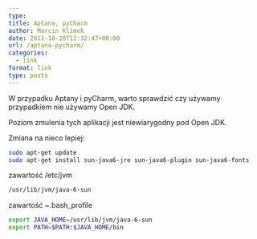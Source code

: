 ```yaml
---
type: 
title: Aptana, pyCharm
author: Marcin Klimek
date: 2011-10-28T12:32:47+00:00
url: /aptana-pycharm/
categories:
  - link
format: link
type: posts
---
```


W przypadku Aptany i pyCharm, warto sprawdzić czy używamy przypadkiem nie używamy Open JDK.

Poziom zmulenia tych aplikacji jest niewiarygodny pod Open JDK.

Zmiana na nieco lepiej:

```bash
sudo apt-get update
sudo apt-get install sun-java6-jre sun-java6-plugin sun-java6-fonts
```

zawartość /etc/jvm

```bash
/usr/lib/jvm/java-6-sun
```

zawartość ~.bash_profile

```bash
export JAVA_HOME=/usr/lib/jvm/java-6-sun
export PATH=$PATH:$JAVA_HOME/bin
```